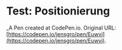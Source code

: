 # Test: Positionierung
 _A Pen created at CodePen.io. Original URL: [https://codepen.io/jensgro/pen/Euwvi](https://codepen.io/jensgro/pen/Euwvi).

 
